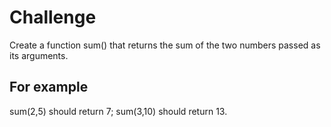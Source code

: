 # Challenge

Create a function sum() that returns the sum of the two numbers passed as its arguments.

## For example

sum(2,5) should return 7; sum(3,10) should return 13.
